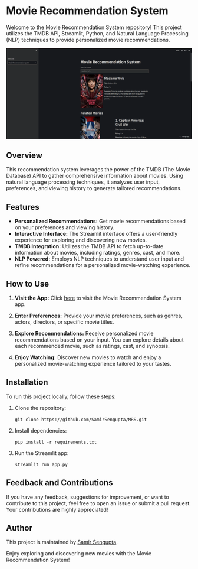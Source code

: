
# Movie Recommendation System

Welcome to the Movie Recommendation System repository! This project utilizes the TMDB API, Streamlit, Python, and Natural Language Processing (NLP) techniques to provide personalized movie recommendations.

![Preview Screenshot](preview.png)

## Overview

This recommendation system leverages the power of the TMDB (The Movie Database) API to gather comprehensive information about movies. Using natural language processing techniques, it analyzes user input, preferences, and viewing history to generate tailored recommendations.

## Features

- **Personalized Recommendations:** Get movie recommendations based on your preferences and viewing history.
- **Interactive Interface:** The Streamlit interface offers a user-friendly experience for exploring and discovering new movies.
- **TMDB Integration:** Utilizes the TMDB API to fetch up-to-date information about movies, including ratings, genres, cast, and more.
- **NLP Powered:** Employs NLP techniques to understand user input and refine recommendations for a personalized movie-watching experience.

## How to Use

1. **Visit the App:** Click [here](https://samirsengupta-mrs-app-mgr2xx.streamlit.app/) to visit the Movie Recommendation System app.
   
2. **Enter Preferences:** Provide your movie preferences, such as genres, actors, directors, or specific movie titles.

3. **Explore Recommendations:** Receive personalized movie recommendations based on your input. You can explore details about each recommended movie, such as ratings, cast, and synopsis.

4. **Enjoy Watching:** Discover new movies to watch and enjoy a personalized movie-watching experience tailored to your tastes.

## Installation

To run this project locally, follow these steps:

1. Clone the repository:
   ```
   git clone https://github.com/SamirSengupta/MRS.git
   ```

2. Install dependencies:
   ```
   pip install -r requirements.txt
   ```

3. Run the Streamlit app:
   ```
   streamlit run app.py
   ```

## Feedback and Contributions

If you have any feedback, suggestions for improvement, or want to contribute to this project, feel free to open an issue or submit a pull request. Your contributions are highly appreciated!

## Author

This project is maintained by [Samir Sengupta](https://github.com/SamirSengupta).

Enjoy exploring and discovering new movies with the Movie Recommendation System!
